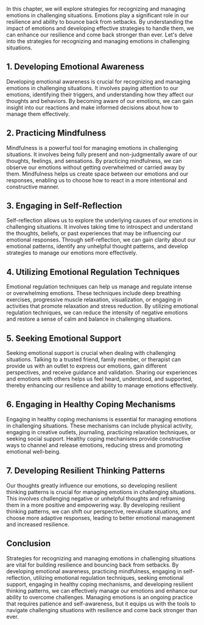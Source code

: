 
In this chapter, we will explore strategies for recognizing and managing emotions in challenging situations. Emotions play a significant role in our resilience and ability to bounce back from setbacks. By understanding the impact of emotions and developing effective strategies to handle them, we can enhance our resilience and come back stronger than ever. Let's delve into the strategies for recognizing and managing emotions in challenging situations.

## 1\. Developing Emotional Awareness

Developing emotional awareness is crucial for recognizing and managing emotions in challenging situations. It involves paying attention to our emotions, identifying their triggers, and understanding how they affect our thoughts and behaviors. By becoming aware of our emotions, we can gain insight into our reactions and make informed decisions about how to manage them effectively.

## 2\. Practicing Mindfulness

Mindfulness is a powerful tool for managing emotions in challenging situations. It involves being fully present and non-judgmentally aware of our thoughts, feelings, and sensations. By practicing mindfulness, we can observe our emotions without getting overwhelmed or carried away by them. Mindfulness helps us create space between our emotions and our responses, enabling us to choose how to react in a more intentional and constructive manner.

## 3\. Engaging in Self-Reflection

Self-reflection allows us to explore the underlying causes of our emotions in challenging situations. It involves taking time to introspect and understand the thoughts, beliefs, or past experiences that may be influencing our emotional responses. Through self-reflection, we can gain clarity about our emotional patterns, identify any unhelpful thought patterns, and develop strategies to manage our emotions more effectively.

## 4\. Utilizing Emotional Regulation Techniques

Emotional regulation techniques can help us manage and regulate intense or overwhelming emotions. These techniques include deep breathing exercises, progressive muscle relaxation, visualization, or engaging in activities that promote relaxation and stress reduction. By utilizing emotional regulation techniques, we can reduce the intensity of negative emotions and restore a sense of calm and balance in challenging situations.

## 5\. Seeking Emotional Support

Seeking emotional support is crucial when dealing with challenging situations. Talking to a trusted friend, family member, or therapist can provide us with an outlet to express our emotions, gain different perspectives, and receive guidance and validation. Sharing our experiences and emotions with others helps us feel heard, understood, and supported, thereby enhancing our resilience and ability to manage emotions effectively.

## 6\. Engaging in Healthy Coping Mechanisms

Engaging in healthy coping mechanisms is essential for managing emotions in challenging situations. These mechanisms can include physical activity, engaging in creative outlets, journaling, practicing relaxation techniques, or seeking social support. Healthy coping mechanisms provide constructive ways to channel and release emotions, reducing stress and promoting emotional well-being.

## 7\. Developing Resilient Thinking Patterns

Our thoughts greatly influence our emotions, so developing resilient thinking patterns is crucial for managing emotions in challenging situations. This involves challenging negative or unhelpful thoughts and reframing them in a more positive and empowering way. By developing resilient thinking patterns, we can shift our perspective, reevaluate situations, and choose more adaptive responses, leading to better emotional management and increased resilience.

## Conclusion

Strategies for recognizing and managing emotions in challenging situations are vital for building resilience and bouncing back from setbacks. By developing emotional awareness, practicing mindfulness, engaging in self-reflection, utilizing emotional regulation techniques, seeking emotional support, engaging in healthy coping mechanisms, and developing resilient thinking patterns, we can effectively manage our emotions and enhance our ability to overcome challenges. Managing emotions is an ongoing practice that requires patience and self-awareness, but it equips us with the tools to navigate challenging situations with resilience and come back stronger than ever.

